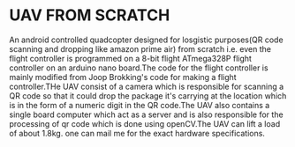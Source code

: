 # UAV FROM SCRATCH
An android controlled quadcopter designed for losgistic purposes(QR code scanning and dropping like amazon prime air) from scratch i.e. even the flight controller is programmed on a 8-bit flight ATmega328P flight controller on an arduino nano board.The code for the flight controller is mainly modified from Joop Brokking's code for making a flight controller.THe UAV consist of a camera which is responsible for scanning a QR code so that it could drop the package it's carrying at the location which is in the form of a numeric digit in the QR code.The UAV also contains a single board computer which act as a server and is also responsible for the processing of qr code which is done using openCV.The UAV can lift a load of about 1.8kg.
one can mail me for the exact hardware specifications.
